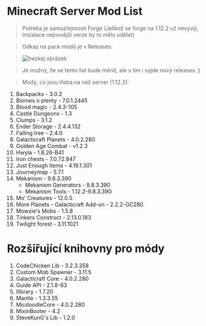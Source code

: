 # Minecraft Server Mod List
>Potřeba je samozřejmostí Forge (Jelikož se forge na 1.12.2 už nevyvijí, instalace nejnovější verze by to mělo udělat)

>Odkaz na pack módů je v Releases:

> ![hezkej obrázek](https://i.imgur.com/a6iPT6W.png)

>Je možný, že se tento list bude měnit, ale s tím i vyjde nový releases ;)

>Mody, co jsou třeba na náš server (1.12.2):
1. Backpacks - 3.0.2
2. Biomes o plenty - 7.0.1.2445
3. Blood magic - 2.4.3-105
4. Castle Dungeons - 1.3
5. Clumps - 3.1.2
6. Ender Storage - 2.4.4.132
7. Falling tree - 2.4.0
8. Galacticraft Planets - 4.0.2.280
9. Golden Age Combat - v1.2.3
10. Hwyla - 1.8.26-B41
11. Iron chests - 7.0.72.847
12. Just Enough Items - 4.16.1.301
13. Journeymap - 5.7.1
14. Mekanism - 9.8.3.390
	  - Mekanism Generators - 9.8.3.390
	  - Mekanism Tools - 1.12.2-9.8.3.390
15. Mo' Creatures - 12.0.5
16. More Planets - Galacticraft Add-on - 2.2.2-GC280
17. Mowzie's Mobs - 1.5.8
18. Tinkers Construct - 2.13.0.183
19. Twilight forest - 3.11.1021

# Rozšiřující knihovny pro módy
1. CodeChicken Lib - 3.2.3.358
2. Custom Mob Spawner - 3.11.5
3. Galacticraft Core - 4.0.2.280
4. Guide API - 2.1.8-63
5. llibrary - 1.7.20
6. Mantle - 1.3.3.55
7. MicdoodleCore - 4.0.2.280
8. MixinBooter - 4.2
9. SteveKunG's Lib - 1.2.0
